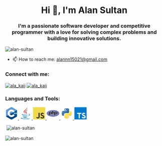 <h1 align="center">Hi 👋, I'm Alan Sultan</h1>
<h3 align="center">I'm a passionate software developer and competitive programmer with a love for solving complex problems and building innovative solutions.</h3>

<p align="left"> <img src="https://komarev.com/ghpvc/?username=alan-sultan&label=Profile%20views&color=0e75b6&style=flat" alt="alan-sultan" /> </p>

- 📫 How to reach me: [alannn15021@gmail.com](mailto:alannn15021@gmail.com)

<h3 align="left">Connect with me:</h3>
<p align="left">
<a href="https://codeforces.com/profile/ala_kaii" target="blank"><img align="center" src="https://raw.githubusercontent.com/rahuldkjain/github-profile-readme-generator/master/src/images/icons/Social/codeforces.svg" alt="ala_kaii" height="30" width="40" /></a>
<a href="https://www.leetcode.com/ala_kaii" target="blank"><img align="center" src="https://raw.githubusercontent.com/rahuldkjain/github-profile-readme-generator/master/src/images/icons/Social/leet-code.svg" alt="ala_kaii" height="30" width="40" /></a>
<!-- Add more social links if applicable -->
</p>

<h3 align="left">Languages and Tools:</h3>
<p align="left"> 
  <a href="https://www.w3schools.com/cpp/" target="_blank" rel="noreferrer"> <img src="https://raw.githubusercontent.com/devicons/devicon/master/icons/cplusplus/cplusplus-original.svg" alt="cplusplus" width="40" height="40"/> </a> 
  <a href="https://www.java.com" target="_blank" rel="noreferrer"> <img src="https://raw.githubusercontent.com/devicons/devicon/master/icons/java/java-original.svg" alt="java" width="40" height="40"/> </a> 
  <a href="https://developer.mozilla.org/en-US/docs/Web/JavaScript" target="_blank" rel="noreferrer"> <img src="https://raw.githubusercontent.com/devicons/devicon/master/icons/javascript/javascript-original.svg" alt="javascript" width="40" height="40"/> </a>
  <a href="https://www.php.net" target="_blank" rel="noreferrer"> <img src="https://raw.githubusercontent.com/devicons/devicon/master/icons/php/php-original.svg" alt="php" width="40" height="40"/> </a> 
  <a href="https://www.python.org" target="_blank" rel="noreferrer"> <img src="https://raw.githubusercontent.com/devicons/devicon/master/icons/python/python-original.svg" alt="python" width="40" height="40"/> </a> 
  <a href="https://www.typescriptlang.org/" target="_blank" rel="noreferrer"> <img src="https://raw.githubusercontent.com/devicons/devicon/master/icons/typescript/typescript-original.svg" alt="typescript" width="40" height="40"/> </a> 
</p>

<p>&nbsp;<img align="center" src="https://github-readme-stats.vercel.app/api?username=alan-sultan&show_icons=true&locale=en&theme=gruvbox" alt="alan-sultan" /></p>

<p><img align="center" src="https://github-readme-streak-stats.herokuapp.com/?user=alan-sultan&theme=gruvbox" alt="alan-sultan" /></p>
